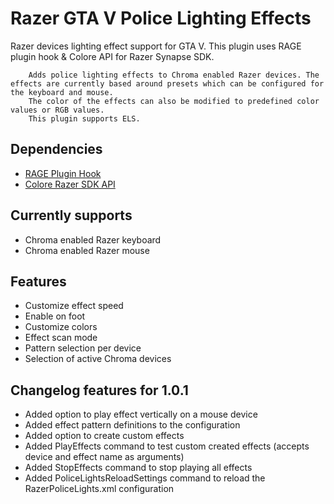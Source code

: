 # Razer GTA V Police Lighting Effects

Razer devices lighting effect support for GTA V.
This plugin uses RAGE plugin hook & Colore API for Razer Synapse SDK.
    
        Adds police lighting effects to Chroma enabled Razer devices. The effects are currently based around presets which can be configured for the keyboard and mouse. 
        The color of the effects can also be modified to predefined color values or RGB values.
        This plugin supports ELS.

## Dependencies

- [RAGE Plugin Hook](http://ragepluginhook.net/)
- [Colore Razer SDK API](https://github.com/chroma-sdk/Colore)

## Currently supports

- Chroma enabled  Razer keyboard
- Chroma enabled Razer mouse

## Features

- Customize effect speed
- Enable on foot
- Customize colors
- Effect scan mode
- Pattern selection per device
- Selection of active Chroma devices

## Changelog features for 1.0.1

- Added option to play effect vertically on a mouse device
- Added effect pattern definitions to the configuration
- Added option to create custom effects
- Added PlayEffects command to test custom created effects (accepts device and effect name as arguments)
- Added StopEffects command to stop playing all effects
- Added PoliceLightsReloadSettings command to reload the RazerPoliceLights.xml configuration